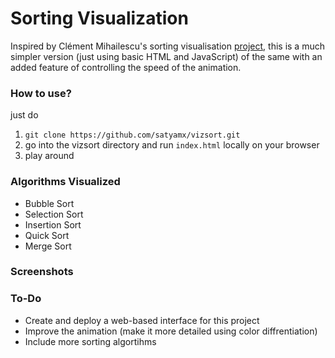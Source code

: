 # Sorting Visualization

Inspired by Clément Mihailescu's sorting visualisation [project](https://github.com/clementmihailescu/Sorting-Visualizer), this is a much simpler version (just using basic HTML and JavaScript) of the same with an added feature of controlling the speed of the animation.

### How to use?

just do 
1. `git clone https://github.com/satyamx/vizsort.git` 
2. go into the vizsort directory and run `index.html` locally on your browser
3. play around

###  Algorithms Visualized

- Bubble Sort 
- Selection Sort
- Insertion Sort
- Quick Sort
- Merge Sort

### Screenshots

### To-Do

- Create and deploy a web-based interface for this project
- Improve the animation (make it more detailed using color diffrentiation)
- Include more sorting algortihms